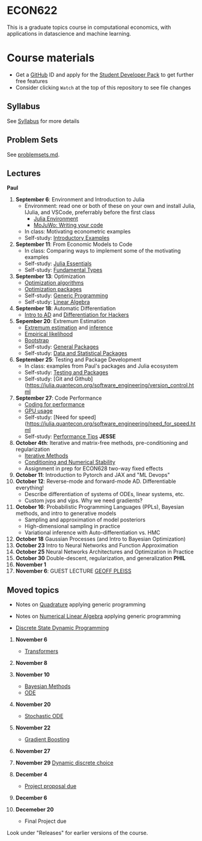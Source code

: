 # ECON622

This is a graduate topics course in computational economics, with applications in datascience and machine learning.

# Course materials
- Get a [GitHub](www.github.com) ID and apply for the [Student Developer Pack](https://education.github.com/pack) to get further free features
- Consider clicking `Watch` at the top of this repository to see file changes

<!-- ## Accessing the VSE syzygy JupyterHub -->
<!-- 1.  Login to https://vse.syzygy.ca/ with your CWL to ensure you can access our JupyterHub -->
<!-- 2.  Click [Here](https://vse.syzygy.ca/jupyter/hub/user-redirect/git-pull?repo=https%3A%2F%2Fgithub.com%2FQuantEcon%2Fquantecon-notebooks-julia&urlpath=lab%2Ftree%2Fquantecon-notebooks-julia) to install the QuantEcon Julia Lectures there -->
<!--     - Later you will need to do a local installation by following the [Getting Started](https://lectures.quantecon.org/jl/getting_started_julia/getting_started.html) but this is a better way to begin -->
<!--     - For support with vse.syzygy.ca, email me@arnavsood.com -->
<!-- 3. To automatically launch the QuantEcon lecture notes on vse.syzygy.ca -->
<!--     - Open the lecture notes in a website (e.g. go to  [Introductory Examples](https://lectures.quantecon.org/jl/getting_started_julia/julia_by_example.html)) -->
<!--     - Hover your mouse over the button "jupyter notebook | run" at the top -->
<!--     - When it pops up a configuration, choose `vse.syzygy.ca (UBC Only)` from the list, move your mouse to somewhere else on the screen -->
<!--     - Now when you click on the "jupyter notebook | run" on any of the Julia lectures (no need to hover again), it will launch in our hub. -->
<!-- 4. Download the extra notebooks from this repository with  [Here](https://vse.syzygy.ca/jupyter/hub/user-redirect/git-pull?repo=https%3A%2F%2Fgithub.com%2Fubcecon%2FECON622_2019&urlpath=lab%2Ftree%2FECON622_2019%2F) -->
<!--     - To update this repository when we create new notebooks, just click on that link again to clone. -->

<!-- In all cases, the reset a notebook, delete it and click on the launch of clone links again. -->

<!-- Most of the course will be taught using Julia, but we will briefly introduce Python (or R) for discussing topics where Julia is not ideal. -->

## Syllabus
See [Syllabus](syllabus.md) for more details


## Problem Sets

See [problemsets.md](problemsets.md).



## Lectures

   **Paul**

1. **September 6**: Environment and Introduction to Julia
    - Environment: read one or both of these on your own and install Julia, IJulia, and VSCode, preferrably before the first class
        - [Julia Environment](https://quantecon.github.io/lecture-julia.myst/getting_started_julia/getting_started.html)
        - [MoJuWo: Writing your code](https://modernjuliaworkflows.github.io/pages/writing/)
    - In class: Motivating econometric examples
    - Self-study: [Introductory Examples](https://quantecon.github.io/lecture-julia.myst/getting_started_julia/julia_by_example.html)
2. **September 11**: From Economic Models to Code
   - In class: Comparing ways to implement some of the motivating examples
   -  Self-study: [Julia Essentials](https://quantecon.github.io/lecture-julia.myst/getting_started_julia/julia_essentials.html)
   -  Self-study: [Fundamental Types](https://quantecon.github.io/lecture-julia.myst/getting_started_julia/fundamental_types.html)
3. **September 13**: Optimization
   - [Optimization algorithms](https://schrimpf.github.io/AnimatedOptimization.jl/optimization/)
   - [Optimization packages](https://quantecon.github.io/lecture-julia.myst/more_julia/optimization_solver_packages.html#Optimization)
   - Self-study: [Generic Programming](https://quantecon.github.io/lecture-julia.myst/more_julia/generic_programming.html)
   - Self-study: [Linear Algebra](https://quantecon.github.io/lecture-julia.myst/tools_and_techniques/linear_algebra.html)
4. **September 18**: Automatic Differentiation
    - [Intro to AD](https://quantecon.github.io/lecture-julia.myst/more_julia/optimization_solver_packages.html#Introduction-to-Automatic-Differentiation)
    and [Differentiation for Hackers](https://github.com/MikeInnes/diff-zoo)
5. **Sepember 20**: Extremum Estimation
   - [Extremum estimation](https://schrimpf.github.io/GMMInference.jl/extremumEstimation/) and [inference](https://schrimpf.github.io/GMMInference.jl/identificationRobustInference/)
   - [Empirical likelihood](https://schrimpf.github.io/GMMInference.jl/empiricalLikelihood/)
   - [Bootstrap](https://schrimpf.github.io/GMMInference.jl/bootstrap/)
   -  Self-study: [General Packages](https://quantecon.github.io/lecture-julia.myst/more_julia/general_packages.html)
   -  Self-study: [Data and Statistical Packages](https://quantecon.github.io/lecture-julia.myst/more_julia/data_statistical_packages.html)
6. **September 25**: Testing and Package Development
   - In class: examples from Paul's packages and Julia ecosystem
   - Self-study: [Testing and Packages](https://julia.quantecon.org/software_engineering/testing.html)
   - Self-study: [Git and Github](https://julia.quantecon.org/software_engineering/version_control.html
7. **September 27**: Code Performance
   - [Coding for performance](https://github.com/schrimpf/ARGridBootstrap)
   - [GPU usage](https://github.com/schrimpf/ARGridBootstrap)
   - Self-study: [Need for speed](https://julia.quantecon.org/software_engineering/need_for_speed.html
   - Self-study: [Performance Tips](https://docs.julialang.org/en/v1/manual/performance-tips/)
**JESSE** 
8. **October 4th**: Iterative and matrix-free methods, pre-conditioning and regularization
   - [Iterative Methods](https://julia.quantecon.org/tools_and_techniques/iterative_methods_sparsity.html)
   - [Conditioning and Numerical Stability](https://julia.quantecon.org/tools_and_techniques/iterative_methods_sparsity.html)
   - Assignment in prep for ECON628 two-way fixed effects
9.  **October 11**: Introduction to Pytorch and JAX and "ML Devops"  
10. **October 12**: Reverse-mode and forward-mode AD.  Differentiable everything!
    - Describe differentiation of systems of ODEs, linear systems, etc.
    - Custom jvps and vjps.  Why we need gradients?
1.  **October 16**: Probabilistic Programming Languages (PPLs), Bayesian methods, and intro to generative models
    - Sampling and approximation of model posteriors
    - High-dimensional sampling in practice
    - Variational inference with Auto-differentiation vs. HMC
2.  **October 18** Gaussian Processes (and Intro to Bayesian Optimization)
3.  **October 23** Intro to Neural Networks and Function Approximation
4.  **October 25** Neural Networks Architectures and Optimization in Practice
5.  **October 30** Double-descent, regularization, and generalization
**PHIL**
1.  **November 1**
2.  **November 6**: GUEST LECTURE [GEOFF PLEISS](https://geoffpleiss.com/)
  ## Moved topics
   -  Notes on [Quadrature](https://nbviewer.jupyter.org/github/ubcecon/ECON622_2019/blob/master/notebooks/quadrature.ipynb) applying generic programming
   -  Notes on  [Numerical Linear Algebra](https://julia.quantecon.org/tools_and_techniques/numerical_linear_algebra.html) applying generic programming

   - [Discrete State Dynamic Programming](https://quantecon.github.io/lecture-julia.myst/dynamic_programming/discrete_dp.html)

1.  **November 6**
    - [Transformers](https://github.com/schrimpf/NeuralNetworkEconomics.jl)
2.  **November 8**
3.  **November 10**
    - [Bayesian Methods](https://ubcecon567.github.io/Bayes101.jl/ols/)
    - [ODE](https://julia.quantecon.org/continuous_time/seir_model.html)
4.  **November 20**
    - [Stochastic ODE](https://julia.quantecon.org/continuous_time/covid_sde.html)
5.  **November 22**
    - [Gradient Boosting](https://schrimpf.github.io/GradientBoostingNotes/gb/#introduction)
6.  **November 27**
7.  **November 29** [Dynamic discrete choice](https://github.com/UBCECON567/DynamicDiscreteChoice.jl)
8.  **December 4**
    - [Project proposal due](final_project.md)
9.  **December 6**

10. **Decemeber 20**
    - Final Project due


Look under "Releases" for earlier versions of the course.
